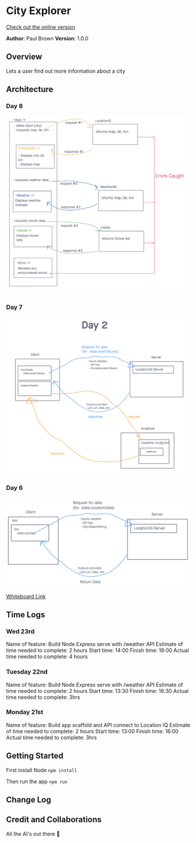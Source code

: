 # City Explorer

[Check out the online version](https://q-city-explorer.netlify.app)

**Author**: Paul Brown
**Version**: 1.0.0

## Overview
Lets a user find out more information about a city

## Architecture
### Day 8
![Day 8 Architecture](./public/architecture.day8.png)

### Day 7
![Day 7 Architecture](./public/architecture.day7.png)

### Day 6
![Day 6 Architecture](./public/architecture.day6.png)

[Whiteboard Link](https://projects.invisionapp.com/freehand/document/Kv8Eoqf3X)

## Time Logs


### Wed 23rd
Name of feature: Build Node Express serve with /weather API
Estimate of time needed to complete: 2 hours
Start time: 14:00
Finish time: 18:00
Actual time needed to complete: 4 hours


### Tuesday 22nd
Name of feature: Build Node Express serve with /weather API
Estimate of time needed to complete: 2 hours
Start time: 13:30
Finish time: 16:30
Actual time needed to complete: 3hrs


### Monday 21st
Name of feature: Build app scaffold and API connect to Location IQ
Estimate of time needed to complete: 2 hours
Start time: 13:00
Finish time: 16:00
Actual time needed to complete: 3hrs


## Getting Started
<!-- What are the steps that a user must take in order to build this app on their own machine and get it running? -->
First install Node
`npm install`

Then run the app
`npm run`






## Change Log
<!-- Use this area to document the iterative changes made to your application as each feature is successfully implemented. Use time stamps. Here's an example:

01-01-2001 4:59pm - Application now has a fully-functional express server, with a GET route for the location resource. -->

## Credit and Collaborations

All the AI's out there 👊